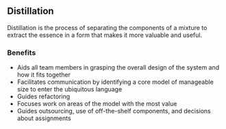 ## Distillation

Distillation is the process of separating the components of a mixture to extract the essence in a form that makes it more valuable and useful.

### Benefits

- Aids all team members in grasping the overall design of the system and how it fits together
- Facilitates communication by identifying a core model of manageable size to enter the ubiquitous language
- Guides refactoring
- Focuses work on areas of the model with the most value
- Guides outsourcing, use of off-the-shelf components, and decisions about assignments

